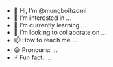 - 👋 Hi, I’m @mungboihzomi
- 👀 I’m interested in ...
- 🌱 I’m currently learning ...
- 💞️ I’m looking to collaborate on ...
- 📫 How to reach me ...
- 😄 Pronouns: ...
- ⚡ Fun fact: ...

<!---
mungboihzomi/mungboihzomi is a ✨ special ✨ repository because its `README.md` (this file) appears on your GitHub profile.
You can click the Preview link to take a look at your changes.
--->
